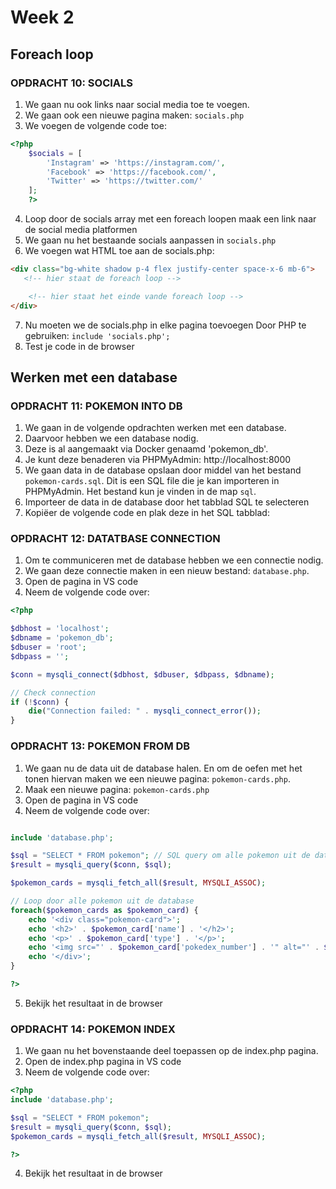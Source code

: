 # Week 2

## Foreach loop

### OPDRACHT 10: SOCIALS 

1. We gaan nu ook links naar social media toe te voegen.
2. We gaan ook een nieuwe pagina maken: `socials.php`
3. We voegen de volgende code toe:
```php
<?php
    $socials = [
        'Instagram' => 'https://instagram.com/',
        'Facebook' => 'https://facebook.com/',
        'Twitter' => 'https://twitter.com/'
    ];
    ?>
```

4. Loop door de socials array met een foreach loopen maak een link naar de social media platformen
5. We gaan nu het bestaande socials aanpassen in `socials.php`
6. We voegen wat HTML toe aan de socials.php:
```html
<div class="bg-white shadow p-4 flex justify-center space-x-6 mb-6">
   <!-- hier staat de foreach loop -->

    <!-- hier staat het einde vande foreach loop -->
</div>
```
7. Nu moeten we de socials.php in elke pagina toevoegen Door PHP te gebruiken: `include 'socials.php';`
8. Test je code in de browser   

## Werken met een database

### OPDRACHT 11: POKEMON INTO DB

1. We gaan in de volgende opdrachten werken met een database.
2. Daarvoor hebben we een database nodig.
3. Deze is al aangemaakt via Docker genaamd 'pokemon_db'.
4. Je kunt deze benaderen via PHPMyAdmin: http://localhost:8000
5. We gaan data in de database opslaan door middel van het bestand `pokemon-cards.sql`. Dit is een SQL file die je kan importeren in PHPMyAdmin. Het bestand kun je vinden in de map `sql`.
6. Importeer de data in de database door het tabblad SQL te selecteren
7. Kopiëer de volgende code en plak deze in het SQL tabblad:

### OPDRACHT 12: DATATBASE CONNECTION

1. Om te communiceren met de database hebben we een connectie nodig.
2. We gaan deze connectie maken in een nieuw bestand: `database.php`.
3. Open de pagina in VS code
4. Neem de volgende code over:
```php
<?php

$dbhost = 'localhost';
$dbname = 'pokemon_db';
$dbuser = 'root';
$dbpass = '';

$conn = mysqli_connect($dbhost, $dbuser, $dbpass, $dbname);

// Check connection
if (!$conn) {
    die("Connection failed: " . mysqli_connect_error());
}
```

### OPDRACHT 13: POKEMON FROM DB
1. We gaan nu de data uit de database halen. En om de oefen met het tonen hiervan maken we een nieuwe pagina: `pokemon-cards.php`.
2. Maak een nieuwe pagina: `pokemon-cards.php`
3. Open de pagina in VS code
4. Neem de volgende code over:
```php

include 'database.php';

$sql = "SELECT * FROM pokemon"; // SQL query om alle pokemon uit de database te halen
$result = mysqli_query($conn, $sql);

$pokemon_cards = mysqli_fetch_all($result, MYSQLI_ASSOC);

// Loop door alle pokemon uit de database
foreach($pokemon_cards as $pokemon_card) {
    echo '<div class="pokemon-card">';
    echo '<h2>' . $pokemon_card['name'] . '</h2>';
    echo '<p>' . $pokemon_card['type'] . '</p>';
    echo '<img src="' . $pokemon_card['pokedex_number'] . '" alt="' . $pokemon_card['name'] . '">';
    echo '</div>';
}

?>
```
5. Bekijk het resultaat in de browser

### OPDRACHT 14: POKEMON INDEX

1. We gaan nu het bovenstaande deel toepassen op de index.php pagina.
2. Open de index.php pagina in VS code
3. Neem de volgende code over:
```php
<?php
include 'database.php';

$sql = "SELECT * FROM pokemon";
$result = mysqli_query($conn, $sql);
$pokemon_cards = mysqli_fetch_all($result, MYSQLI_ASSOC);

?>
```
4. Bekijk het resultaat in de browser


